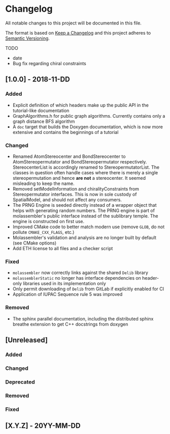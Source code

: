 # Changelog
All notable changes to this project will be documented in this file.

The format is based on [Keep a Changelog](http://keepachangelog.com/en/1.0.0/)
and this project adheres to [Semantic Versioning](http://semver.org/spec/v2.0.0.html).

TODO
- date
- Bug fix regarding chiral constraints

## [1.0.0] - 2018-11-DD
### Added
- Explicit definition of which headers make up the public API in the
  tutorial-like documentation
- GraphAlgorithms.h for public graph algorithms. Currently contains only a
  graph distance BFS algorithm 
- A `doc` target that builds the Doxygen documentation, which is now more
  extensive and contains the beginnings of a tutorial

### Changed
- Renamed AtomStereocenter and BondStereocenter to AtomStereopermutator and
  BondStereopermutator respectively. StereocenterList is accordingly renamed to
  StereopermutatorList. The classes in question often handle cases where there
  is merely a single stereopermutation and hence **are not** a stereocenter. It
  seemed misleading to keep the name. 
- Removed setModelInformation and chiralityConstraints from Stereopermutator
  interfaces. This is now in sole custody of SpatialModel, and should not affect
  any consumers.
- The PRNG Engine is seeded directly instead of a wrapper object that helps
  with generating random numbers. The PRNG engine is part of molassembler's
  public interface instead of the sublibrary temple. The engine is constructed
  on first use.
- Improved CMake code to better match modern use (remove `GLOB`, do not pollute
  `CMAKE_CXX_FLAGS`, etc.)
- Molassembler's validation and analysis are no longer built by default (see
  CMake options)
- Add ETH license to all files and a checker script

### Fixed
- `molassembler` now correctly links against the shared `Delib` library
- `molassemblerStatic` no longer has interface dependencies on header-only
  libraries used in its implementation only
- Only permit downloading of `Delib` from GitLab if explicitly enabled for CI
- Application of IUPAC Sequence rule 5 was improved

### Removed
- The sphinx parallel documentation, including the distributed sphinx breathe
  extension to get C++ docstrings from doxygen

## [Unreleased]
### Added
### Changed
### Deprecated
### Removed
### Fixed

## [X.Y.Z] - 20YY-MM-DD
